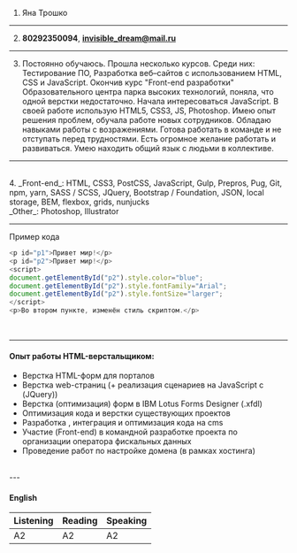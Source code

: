 1. Яна Трошко <br>
---
2. **80292350094**, **invisible_dream@mail.ru** <br>
---
3. Постоянно обучаюсь. Прошла несколько курсов. Среди них: Тестирование ПО, Разработка веб–сайтов с использованием HTML, CSS и JavaScript. Окончив курс "Front-end разработки" Образовательного центра парка высоких технологий, поняла, что одной верстки недостаточно. Начала интересоваться JavaScript. В своей работе использую HTML5, CSS3, JS, Photoshop. Имею опыт решения проблем, обучала работе новых сотрудников. Обладаю навыками работы с возражениями. Готова работать в команде и не отступать перед трудностями. Есть огромное желание работать и развиваться. Умею находить общий язык с людьми в коллективе.
---
<br>
4. _Front-end_: HTML, CSS3, PostCSS, JavaScript, Gulp, Prepros, Pug, Git, npm, yarn, SASS / SCSS, JQuery, Bootstrap / Foundation, JSON, local storage, BEM, flexbox, grids, nunjucks <br>
_Other_: Photoshop, Illustrator <br>

---
Пример кода <br>


```Javascript
<p id="p1">Привет мир!</p>
<p id="p2">Привет мир!</p>
<script>
document.getElementById("p2").style.color="blue";
document.getElementById("p2").style.fontFamily="Arial";
document.getElementById("p2").style.fontSize="larger";
</script>
<p>Во втором пункте, изменён стиль скриптом.</p> 
```
<br>

---

#### Опыт работы HTML-верстальщиком:<br>

* Верстка HTML-форм для порталов
* Верстка web-страниц (+ реализация сценариев на JavaScript с (JQuery))
* Верстка (оптимизация) форм в IBM Lotus Forms Designer (.xfdl)
* Оптимизация кода и верстки существующих проектов
* Разработка , интеграция и оптимизация кода на cms
* Участие (Front-end) в командной разработке проекта по организации оператора фискальных данных
* Проведение работ по настройке домена (в рамках хостинга)
<br>
---

#### English

Listening | Reading | Speaking
--- | --- | ---
A2 | A2  | A2


